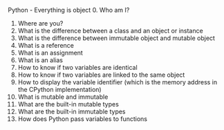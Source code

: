 Python - Everything is object
0. Who am I?
1. Where are you?
2. What is the difference between a class and an object or instance
3. What is the difference between immutable object and mutable object
4. What is a reference
5. What is an assignment
6. What is an alias
7. How to know if two variables are identical
8. How to know if two variables are linked to the same object
9. How to display the variable identifier (which is the memory address in the CPython implementation)
10. What is mutable and immutable
11. What are the built-in mutable types
12. What are the built-in immutable types
13. How does Python pass variables to functions

